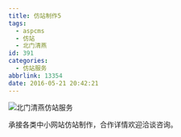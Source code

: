 ```yaml
---
title: 仿站制作5
tags:
  - aspcms
  - 仿站
  - 北门清燕
id: 391
categories:
  - 仿站服务
abbrlink: 13354
date: 2016-05-21 20:42:21
---
```


![北门清燕仿站服务](http://ww1.sinaimg.cn/large/4eed32f2jw1f43ag2ttsfj206o08wt8w.jpg "北门清燕仿站服务") 

承接各类中小网站仿站制作，合作详情欢迎洽谈咨询。